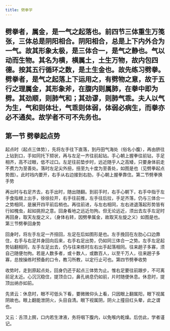 ```yaml
---
title: 劈拳学
---
```


## 劈拳者，属金，是一气之起落也。前四节三体重生万笺张，三体总是阴阳相合。阴阳相合，总是上下内外合为一气。故其形象太极，是三体合一，是气之静也。气以动而生物。其名为横，横属土，土生万物，故内包四德。按其五行循环之数，是土生金也。故先练习劈拳。劈拳者，是气之起落上下运用之，有劈物之意，故于五行之理属金，其形象斧，在腹内则属肺，在拳中即为劈。其劲顺，则肺气和；其劲谬，则肺气乖。夫人以气为生，气和则体壮，气乖则体弱，体弱必病生，而拳亦必不通矣。故学者不可不先务也。

## 第一节 劈拳起点势

 

起点时（起点三体势），先将左手往下直落，到丹田气海处（俗名小腹），再由脐往上钻到口，手如同托下颏状，再与左足一齐往前起钻。手心朝上握拳往前钻，手足相齐，高不过眼，低不过口。左足往前垫步时，远近随乎人之高矮，只要身体前走不费力为至善处。落时左足尖外扭，扭至九十度为至善处，如图是也（见劈拳起点势图）。此时裆内要开，右手从右边接到右肋，手心朝上握拳靠住。第二节劈拳换手势

 

再出时与右足齐去，右手出时，随出随翻。到前手时，右手心朝下，右手中指于左手食指根上出手，徐徐拉开，右手往前推，左手往后拉，手足齐落，仍与三体合一之势相同，是展开四平前后梢也。再往前进，与左右相同，左右进退落起形势皆有行如槐虫，起如挑担之意。回身看地之远近勿拘。但无论远近，须出去左手左足时再回身，取天左旋之义，（身体右转，因劈拳属金，故取天左旋之义）如图是也。第三节劈拳回身势

 

回身时，将左手左足一齐扭回，左足在后如图形是也。左手挽回在左肋心口边靠住，右手与右足并身回向后来，右手右足出势，仍如同三体合一之势。左手左足起势钻翻相同，左手左足出去，仍与往来练时左右出手起落相同。往来趟子多寡，须自己随便勿拘。若是人数多者，或十数人，或数百人，以至千万人，往来趟子多寡，总按操练时预备的口令，教习所教，以定行止可也。第四节劈拳收势

 

收势时，走到原起点处，回身仍还于起点三体势为止。惟右足要往前跟步，不可离前足太近。心沉沉稳住，提顶合口，鼻孔纳息仍如前，片时随便休息。休息时，提顶出纳亦如前。

 

先贤云：休息时，眼不可低头下看，要微微仰头上看，只因眼上翻属阳，眼下视属阴故也。眼上翻能泄阴火，头目自清。眼下视属阴，阴火上撞目红头晕，此之谓也。

 

又云：舌顶上腭，口内若生津液，务将咽下腹内，以免喉内乾燥。后仿此，学者谨记。
##

